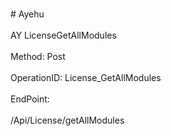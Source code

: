 <br>#     Ayehu</br>
<br>AY LicenseGetAllModules</br>
<br>Method: Post</br>
<br>OperationID: License_GetAllModules</br>
<br>EndPoint:</br>
<br>/Api/License/getAllModules</br>
